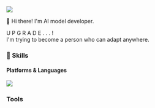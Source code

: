 <!--
**6wannnn/6wannnn** is a ✨ _special_ ✨ repository because its `README.md` (this file) appears on your GitHub profile.

Here are some ideas to get you started:

- 🔭 I’m currently working on ...
- 🌱 I’m currently learning ...
- 👯 I’m looking to collaborate on ...
- 🤔 I’m looking for help with ...
- 💬 Ask me about ...
- 📫 How to reach me: ...
- 😄 Pronouns: ...
- ⚡ Fun fact: ...
-->
<img src="https://img.shields.io/badge/its.julianjeong@gmail.com-EA4335?style=flat-square&logo=gmail&logoColor=white"/>

👋 Hi there! I'm AI model developer.  
  
U P G R A D E . . . !  
I'm trying to become a person who can adapt anywhere.  
  
### 💪 Skills
#### Platforms & Languages
<img src="https://img.shields.io/badge/Python-3776AB?style=flat-square&logo=python&logoColor=white"/>

### Tools
